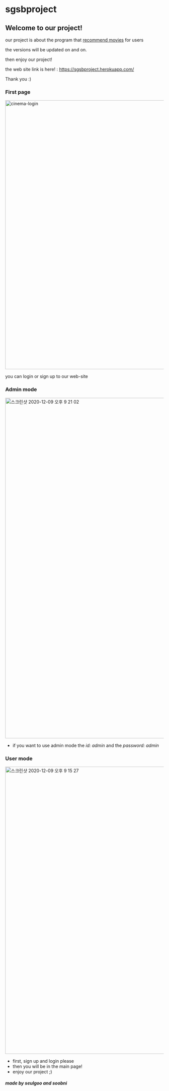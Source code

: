 # sgsbproject

## Welcome to our project!
  
  our project is about the program that <u>recommend movies</u> for users
  
  the versions will be updated on and on.
  
  then enjoy our project!
  
  the web site link is here! : https://sgsbproject.herokuapp.com/
  
  Thank you :)

### First page

<img width="854" alt="cinema-login" src="https://user-images.githubusercontent.com/61505435/101627999-83f4da00-3a62-11eb-9836-6dc01758754b.png">

you can login or sign up to our web-site

### Admin mode

<img width="1081" alt="스크린샷 2020-12-09 오후 9 21 02" src="https://user-images.githubusercontent.com/61505435/101629513-d1724680-3a64-11eb-9427-5c08d6faa71f.png">

+ if you want to use admin mode the *id: admin* and the *password: admin*


### User mode

<img width="912" alt="스크린샷 2020-12-09 오후 9 15 27" src="https://user-images.githubusercontent.com/61505435/101629037-1053cc80-3a64-11eb-9cc2-ee36144d6f86.png">

+ first, sign up and login please
+ then you will be in the main page!
+ enjoy our project ;)



##### made by seulgoo and soobni
